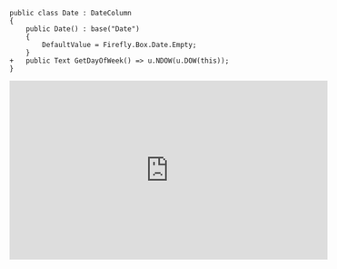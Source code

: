 ﻿
```csdiff
public class Date : DateColumn
{
    public Date() : base("Date")
    {
        DefaultValue = Firefly.Box.Date.Empty;
    }
+   public Text GetDayOfWeek() => u.NDOW(u.DOW(this));
}
```


<iframe width="560" height="315" src="https://www.youtube.com/embed/DxsfxShjt3o?list=PL1DEQjXG2xnLzvOZZ55WcSSLF8EdrBayZ" frameborder="0" allowfullscreen></iframe>